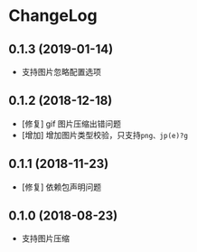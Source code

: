 # ChangeLog

## 0.1.3 (2019-01-14)
* 支持图片忽略配置选项

## 0.1.2 (2018-12-18)
* [修复] gif 图片压缩出错问题
* [增加] 增加图片类型校验，只支持`png、jp(e)?g`

## 0.1.1 (2018-11-23)
* [修复] 依赖包声明问题

## 0.1.0 (2018-08-23)
* 支持图片压缩
